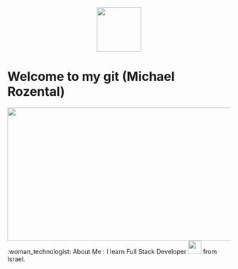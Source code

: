 <div id="header" align="center">
  <img src="https://media.giphy.com/media/M9gbBd9nbDrOTu1Mqx/giphy.gif" width="100"/>
</div>
<h1>
  Welcome to my git (Michael Rozental)
</h1>
<div align="center">
  <img src="https://media.giphy.com/media/dWesBcTLavkZuG35MI/giphy.gif" width="600" height="300"/>
</div>
 :woman_technologist: About Me :
I learn Full Stack Developer <img src="https://media.giphy.com/media/WUlplcMpOCEmTGBtBW/giphy.gif" width="30"> from Israel.


